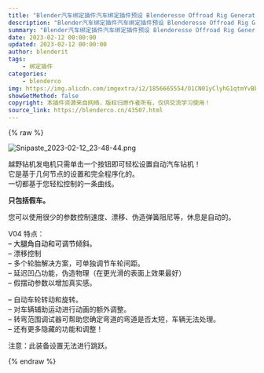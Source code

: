 ```yaml
---
title: "Blender汽车绑定插件汽车绑定插件预设 Blenderesse Offroad Rig Generator V04"
description: "Blender汽车绑定插件汽车绑定插件预设 Blenderesse Offroad Rig Generator V04"
summary: "Blender汽车绑定插件汽车绑定插件预设 Blenderesse Offroad Rig Generator V04"
date: 2023-02-12 00:00:00
updated: 2023-02-12 00:00:00
author: blenderit
tags: 
    - 绑定插件
categories:
    - blenderco
img: https://img.alicdn.com/imgextra/i2/1856665554/O1CN01yClyhG1qtmYvBba4r_!!1856665554.png
showGetMethod: false
copyright: 本插件资源来自网络，版权归原作者所有，仅供交流学习使用！
source_link: https://blenderco.cn/43507.html
---
```


{% raw %}
<p><img class="aligncenter" src="https://img.alicdn.com/imgextra/i2/1856665554/O1CN01yClyhG1qtmYvBba4r_!!1856665554.png" alt="Snipaste_2023-02-12_23-48-44.png"></p><p>越野钻机发电机只需单击一个按钮即可轻松设置自动汽车钻机！<br>
它是基于几何节点的设置和完全程序化的。<br>
一切都基于您轻松控制的一条曲线。</p><p><b>只包括假车。</b></p><p>您可以使用很少的参数控制速度、漂移、伪造弹簧阻尼等，休息是自动的。</p><p>V04 特点：<br>
<span style="color: #000000;">– 大腿角自动和可调节倾斜。<br>
</span>– 漂移控制<br>
– 多个轮胎解决方案，可单独调节车轮间距。<br>
– 延迟凹凸功能，伪造物理（在更光滑的表面上效果最好）<br>
– 假摆动参数以增加真实感。</p><p><span>– 自动车轮转动和旋转。<br>
– 对车辆辅助运动进行动画的额外调整。<br>
– 转弯范围调试器可帮助您确定弯道的弯道是否太短，车辆无法处理。<br>
– 还有更多隐藏的功能和调整！</span></p><p>注意：此装备设置无法进行跳跃。</p>
<div style="display: none">blenderco</div>
{% endraw %}